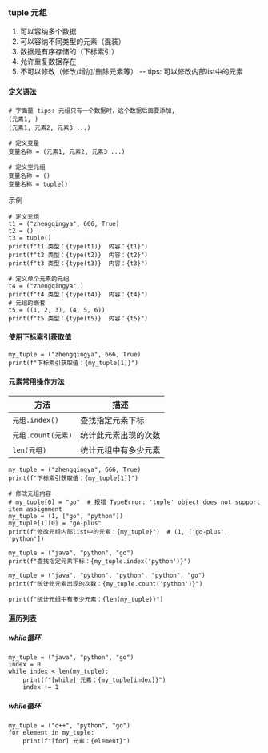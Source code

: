 ### tuple 元组

1. 可以容纳多个数据
2. 可以容纳不同类型的元素（混装）
3. 数据是有序存储的（下标索引）
4. 允许重复数据存在
5. 不可以修改（修改/增加/删除元素等） -- tips: 可以修改内部list中的元素

#### 定义语法

```
# 字面量 tips: 元组只有一个数据时，这个数据后面要添加,
(元素1, )
(元素1, 元素2, 元素3 ...)

# 定义变量
变量名称 = (元素1, 元素2, 元素3 ...)

# 定义空元组
变量名称 = ()
变量名称 = tuple()
```

示例

```
# 定义元组
t1 = ("zhengqingya", 666, True)
t2 = ()
t3 = tuple()
print(f"t1 类型：{type(t1)}  内容：{t1}")
print(f"t2 类型：{type(t2)}  内容：{t2}")
print(f"t3 类型：{type(t3)}  内容：{t3}")

# 定义单个元素的元组
t4 = ("zhengqingya",)
print(f"t4 类型：{type(t4)}  内容：{t4}")
# 元组的嵌套
t5 = ((1, 2, 3), (4, 5, 6))
print(f"t5 类型：{type(t5)}  内容：{t5}")
```

#### 使用下标索引获取值

```
my_tuple = ("zhengqingya", 666, True)
print(f"下标索引获取值：{my_tuple[1]}")
```

#### 元素常用操作方法

| 方法                 | 描述         |
|--------------------|------------|
| `元组.index()`       | 查找指定元素下标   |
| `元组.count(元素)`       | 统计此元素出现的次数 |
| `len(元组)`       | 统计元组中有多少元素 |

```
my_tuple = ("zhengqingya", 666, True)
print(f"下标索引获取值：{my_tuple[1]}")

# 修改元组内容
# my_tuple[0] = "go"  # 报错 TypeError: 'tuple' object does not support item assignment
my_tuple = (1, ["go", "python"])
my_tuple[1][0] = "go-plus"
print(f"修改元组内部list中的元素：{my_tuple}")  # (1, ['go-plus', 'python'])

my_tuple = ("java", "python", "go")
print(f"查找指定元素下标：{my_tuple.index('python')}")

my_tuple = ("java", "python", "python", "python", "go")
print(f"统计此元素出现的次数：{my_tuple.count('python')}")

print(f"统计元组中有多少元素：{len(my_tuple)}")
```

#### 遍历列表

##### while循环

```
my_tuple = ("java", "python", "go")
index = 0
while index < len(my_tuple):
    print(f"[while] 元素：{my_tuple[index]}")
    index += 1
```

##### while循环

```
my_tuple = ("c++", "python", "go")
for element in my_tuple:
    print(f"[for] 元素：{element}")
```

